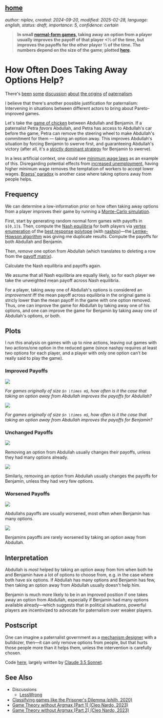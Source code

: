 [home](./index.md)
------------------

*author: niplav, created: 2024-09-20, modified: 2025-02-28, language: english, status: draft, importance: 5, confidence: certain*

> __In small [normal-form
games](https://en.wikipedia.org/wiki/Normal-form_game), taking away
an option from a player usually improves the payoff of that player
<⅓ of the time, but improves the payoffs for the other player ½
of the time. The numbers depend on the size of the game; plotted
[here](#Plots).__

How Often Does Taking Away Options Help?
=========================================

There's
[been](https://www.lesswrong.com/posts/6dSitnwYPg8i8NHn3/burch-s-law)
[some](https://www.overcomingbias.com/p/rational_agent_html)
[discussion](http://www.overcomingbias.com/2006/11/asymmetric_pate.html)
[about](https://musingsandroughdrafts.wordpress.com/2022/03/29/paternalism-is-about-outrage/)
[the origins](https://www.overcomingbias.com/p/paternalism_is_html)
[of](https://www.lesswrong.com/posts/wg5YpAofgbEg587d2/don-t-take-bad-options-away-from-people)
[paternalism](https://www.overcomingbias.com/p/heres_my_openinhtml).

I believe that there's another possible justification for paternalism:
Intervening in situations between different actors to bring about
Pareto-improved games.

Let's take the [game of
chicken](https://en.wikipedia.org/wiki/Chicken_\(game\)) between Abdullah
and Benjamin. If a paternalist Petra *favors* Abdullah, and Petra has
access to Abdullah's car before the game, Petra can remove the steering
wheel to make Abdullah's commitment for them — taking an option
away. This improves Abdullah's situation by forcing Benjamin to swerve
first, and guaranteeing Abdullah's victory (after all, it's a [strictly
dominant strategy](https://en.wikipedia.org/wiki/Dominant_Strategy)
for Benjamin to swerve).

In a less artificial context, one could see [minimum wage
laws](https://en.wikipedia.org/wiki/Minimum_wage_law) as an
example of this. Disregarding potential effects from [increased
unemployment](https://en.wikipedia.org/wiki/Minimum_Wage#Supply_and_demand_model),
having higher minimum wage removes the
temptation of workers to accept lower wages. [Braess'
paradox](https://en.wikipedia.org/wiki/Braess_Paradox) is another case
where taking options away from people helps.

Frequency
----------

We can determine a low-information prior on how often taking away
options from a player improves their game by running a [Monte-Carlo
simulation](https://en.wikipedia.org/wiki/Monte-Carlo_simulation).

First, start by generating random normal form games
with payoffs in `$[0,1]$`. Then, compute the [Nash
equilibria](https://en.wikipedia.org/wiki/Nash_Equilibrium)
for both players via [vertex
enumeration](https://en.wikipedia.org/wiki/Vertex_enumeration_problem)
of the [best response](https://en.wikipedia.org/wiki/Best_response)
[polytope](https://en.wikipedia.org/wiki/Polytope) (with
[nashpy](https://www.theoj.org/joss-papers/joss.00904/10.21105.joss.00904.pdf))—the
[Lemke-Howson
algorithm](https://en.wikipedia.org/wiki/Lemke-Howson_algorithm) was
giving me duplicate results. Compute the payoffs for both Abdullah
and Benjamin.

Then, *remove* one option from Abdullah (which translates to deleting a
row from the [payoff matrix](https://en.wikipedia.org/wiki/Payoff_Matrix)).

Calculate the Nash equilibria and payoffs again.

We assume that all Nash equilibria are equally likely, so for each player
we take the unweighted mean payoff across Nash equilibria.

For a player, taking away one of Abdullah's options is considered an
*improvement* iff the mean payoff across equilibria in the original
game is stricly lower than the mean payoff in the game with one option
removed. Thus, one can improve the game for Abdullah by taking away one
of his options, and one can improve the game for Benjamin by taking away
one of Abdullah's options, or both.

Plots
------

I run this analysis on games with up to nine actions, leaving out games
with two actions/one option in the reduced game (since nashpy requires
at least two options for each player, and a player with only one option
can't be really said to play the game).

### Improved Payoffs

![](./img/options/A_i.png)

*For games originally of size `$n \times m$`, how often is it the case that taking an option away from Abdullah improves the payoffs for Abdullah?*

![](./img/options/B_i.png)

*For games originally of size `$n \times m$`, how often is it the case that taking an option away from Abdullah improves the payoffs for Benjamin?*

### Unchanged Payoffs

![](./img/options/A_n.png)

Removing an option from Abdullah usually changes their payoffs, unless
they had many options already.

![](./img/options/B_n.png)

Similarly, removing an option from Abdullah usually changes the payoffs
for Benjamin, unless they had very few options.

### Worsened Payoffs

![](./img/options/A_w.png)

Abdullahs payoffs are usually worsened, most often when Benjamin has
many options.

![](./img/options/B_w.png)

Benjamins payoffs are rarely worsened by taking an option away from
Abdullah.

Interpretation
---------------

Abdullah is *most* helped by taking an option away from him when both
he and Benjamin have a lot of options to choose from, e.g. in the case
where both have six options. If Abdullah has many options and Benjamin has
few, then taking an option away from Abdullah usually doesn't help him.

Benjamin is much more likely to be in an improved position if one takes
away an option from Abdullah, especially if Benjamin had many options
available already—which suggests that in political situations, powerful
players are incentivized to advocate for paternalism over weaker players.

Postscript
-----------

One can imagine a paternalist government as a [mechanism
designer](https://en.wikipedia.org/wiki/Mechanism_Design) with a
bulldozer, then—it can only remove options from people, but that
hurts those people more than it helps them, unless the intervention is
carefully chosen.

Code [here](./code/options/options.py), largely written by [Claude 3.5
Sonnet](https://www.anthropic.com/news/claude-3-5-sonnet).

See Also
---------

* Discussions
	* [LessWrong](https://www.lesswrong.com/posts/2AdfJygXGCEaaTS63/how-often-does-taking-away-options-help)
* [Classifying games like the Prisoner's Dilemma (philh, 2020)](https://www.lesswrong.com/s/yiFxBWDXnLpbWGTkK/p/KwbJFexa4MEdhJbs4)
* [Game Theory without Argmax \[Part 1\] (Cleo Nardo, 2023)](https://www.lesswrong.com/s/Qn8DhSrdA2qPH2eJT/p/3ahqzpKvtqkom63cx)
* [Game Theory without Argmax \[Part 2\] (Cleo Nardo, 2023)](https://www.lesswrong.com/s/Qn8DhSrdA2qPH2eJT/p/BtZSNfAcBGQftAwxq)
